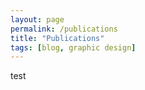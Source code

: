 ```yaml
---
layout: page
permalink: /publications
title: "Publications"
tags: [blog, graphic design]
---
```


test